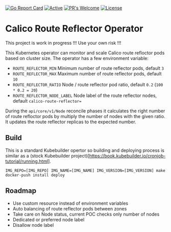 [![Go Report Card](https://goreportcard.com/badge/github.com/mhmxs/calico-route-reflector-operator)](https://goreportcard.com/report/mhmxs/calico-route-reflector-operator) [![Active](http://img.shields.io/badge/Status-Active-green.svg)](https://github.com/mhmxs/calico-route-reflector-operator) [![PR's Welcome](https://img.shields.io/badge/PRs-welcome-brightgreen.svg?style=flat)](https://github.com/mhmxs/calico-route-reflector-operator/pulls) [![License](https://img.shields.io/badge/License-BSD%203--Clause-blue.svg)](https://opensource.org/licenses/BSD-3-Clause)

# Calico Route Reflector Operator

This project is work in progress !!!
Use your own risk !!!

This Kubernetes operator can monitor and scale Calico route refloctor pods based on cluster size. The operator has a few environment variable:
 * `ROUTE_REFLECTOR_MIN` Minimum number of route reflector pods, default `3`
 * `ROUTE_REFLECTOR_MAX` Maximum number of route reflector pods, default `10`
 * `ROUTE_REFLECTOR_RATIO` Node / route reflector pod ratio, default `0.2` (`100 * 0.2 = 20`)
 * `ROUTE_REFLECTOR_NODE_LABEL` Node label of the route reflector nodes, default `calico-route-reflector=`
 
During the `api/core/v1/Node` reconcile phases it calculates the right number of route refloctor pods by multiply the number of nodes with the given ratio.
It updates the route reflector replicas to the expected number.

## Build

This is a standard Kubebuilder opertor so building and deploying process is similar as a (stock Kubebuilder project)[https://book.kubebuilder.io/cronjob-tutorial/running.html].

`IMG_REPO=[IMG_REPO] IMG_NAME=[IMG_NAME] IMG_VERSION=[IMG_VERSION] make docker-push install deploy`

## Roadmap

 * Use custom resource instead of environment variables
 * Auto balancing of route reflector pods between zones
 * Take care on Node status, current POC checks only number of nodes
 * Dedicated or preferred node label
 * Disallow node label